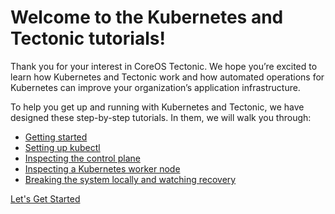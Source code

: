 # Welcome to the Kubernetes and Tectonic tutorials!

Thank you for your interest in CoreOS Tectonic. We hope you’re excited to learn how Kubernetes and Tectonic work and how automated operations for Kubernetes can improve your organization’s application infrastructure.

To help you get up and running with Kubernetes and Tectonic, we have designed these step-by-step tutorials. In them, we will walk you through:

* [Getting started][getting-started]
* [Setting up kubectl][configure-kubectl]
* [Inspecting the control plane][deploy-master]
* [Inspecting a Kubernetes worker node][deploy-workers]
* [Breaking the system locally and watching recovery][watch-recovery]

<a href="getting-started.md" class="btn btn-primary btn-lg">Let's Get Started</a>

[configure-kubectl]: configure-kubectl.md
[deploy-master]: deploy-master.md
[deploy-workers]: deploy-workers.md
[getting-started]: getting-started.md
[watch-recovery]: watch-recovery.md
